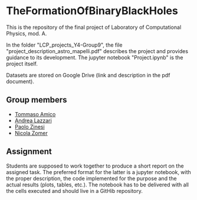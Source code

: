 # TheFormationOfBinaryBlackHoles 
This is the repository of the final project of Laboratory of Computational Physics, mod. A.

In the folder "LCP_projects_Y4-Group9", the file "project_description_astro_mapelli.pdf" describes the project and provides guidance to its development. The jupyter notebook "Project.ipynb" is the project itself. 

Datasets are stored on Google Drive (link and description in the pdf document).

## Group members
- [Tommaso Amico](https://github.com/tommasoamico)
- [Andrea Lazzari](https://github.com/AndreaLazzari)
- [Paolo Zinesi](https://github.com/PaoloZinesi)
- [Nicola Zomer](https://github.com/NicolaZomer)

## Assignment
Students are supposed to work together to produce a short report on the assigned task. The preferred format for the latter is a jupyter notebook, with the proper description, the code implemented for the purpose and the actual results (plots, tables, etc.). The notebook has to be delivered with all the cells executed and should live in a GitHib repository.
